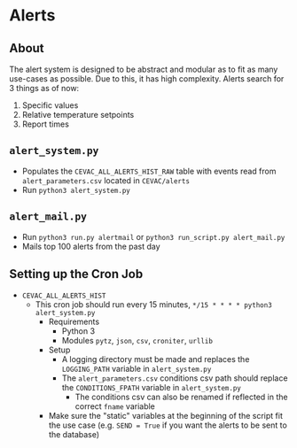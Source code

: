 # Alerts
## About
The alert system is designed to be abstract and modular as to fit as many
use-cases as possible. Due to this, it has high complexity. Alerts search for
3 things as of now:
1. Specific values
2. Relative temperature setpoints
3. Report times

## `alert_system.py`
* Populates the `CEVAC_ALL_ALERTS_HIST_RAW` table with events read from
`alert_parameters.csv` located in `CEVAC/alerts`
* Run `python3 alert_system.py`
## `alert_mail.py`
* Run `python3 run.py alertmail` or `python3 run_script.py alert_mail.py`
* Mails top 100 alerts from the past day

## Setting up the Cron Job
* `CEVAC_ALL_ALERTS_HIST`
  * This cron job should run every 15 minutes, `*/15 * * * * python3 alert_system.py`
	* Requirements
		* Python 3
		* Modules `pytz`, `json`, `csv`, `croniter`, `urllib`
	* Setup
		* A logging directory must be made and replaces the `LOGGING_PATH` variable
		in `alert_system.py`
		* The `alert_parameters.csv` conditions csv path should replace
		the `CONDITIONS_FPATH` variable in `alert_system.py`
		  * The conditions csv can also be renamed if reflected in the correct
			`fname` variable
    * Make sure the "static" variables at the beginning of the script fit the
    use case (e.g. `SEND = True` if you want the alerts to be sent to the
    database)
